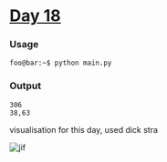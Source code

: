 # [Day 18](https://adventofcode.com/2024/day/18)
### Usage
```
foo@bar:~$ python main.py
```
### Output
```
306
38,63 
```

visualisation for this day, used dick stra

![jif](https://github.com/skeibol/Advent-of-code/advent-of-code/day18/visualisation.gif)
